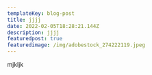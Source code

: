 ```yaml
---
templateKey: blog-post
title: jjjj
date: 2022-02-05T18:28:21.144Z
description: jjjj
featuredpost: true
featuredimage: /img/adobestock_274222119.jpeg
---
```

mjkljk